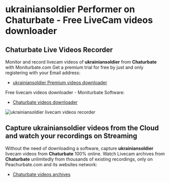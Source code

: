 # ukrainiansoldier Performer on Chaturbate - Free LiveCam videos downloader

## Chaturbate Live Videos Recorder

Monitor and record livecam videos of **ukrainiansoldier** from **Chaturbate** with Moniturbate.com
Get a premium trial for free by just and only registering with your Email address:
* [ukrainiansoldier Premium videos downloader](https://moniturbate.com/request-demo-licence-key.html)

Free livecam videos downloader - Moniturbate Software:
* [Chaturbate videos downloader](https://moniturbate.com/moniturbate-download-software.html)

![ukrainiansoldier livecam videos recorder](https://peachurnet.com/templates/moniturbate-software.png)


## Capture ukrainiansoldier videos from the Cloud and watch your recordings on Streaming

Without the need of downloading a software, capture **ukrainiansoldier** livecam videos from **Chaturbate** 100% online.
Watch Livecam archives from **Chaturbate** unlimitedly from thousands of existing recordings, only on Peachurbate.com and its websites network:
* [Chaturbate videos archives](https://peachurnet.com/)